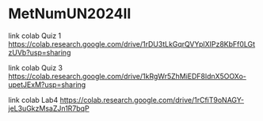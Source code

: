 # MetNumUN2024II

link colab Quiz 1
https://colab.research.google.com/drive/1rDU3tLkGqrQVYplXIPz8KbFf0LGtzUVb?usp=sharing

link colab Quiz 3
https://colab.research.google.com/drive/1kRgWr5ZhMiEDF8ldnX5OOXo-upetJExM?usp=sharing

link colab Lab4
https://colab.research.google.com/drive/1rCfiT9oNAGY-jeL3uGkzMsaZJn1R7bqP
